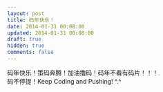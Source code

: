 ```yaml
---
layout: post
title: 码年快乐！
date: 2014-01-31 00:08:00
updated: 2014-01-31 00:08:00
draft: true
hidden: true
comments: false
---
```


码年快乐！策码奔腾！加油撸码！码年不看有码片！！！  
码不停提！Keep Coding and Pushing! ^.^
